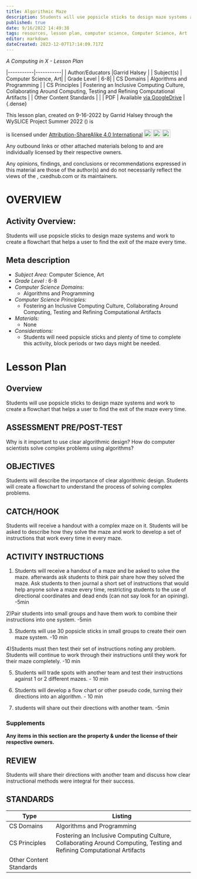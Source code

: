 ```yaml
---
title: Algorithmic Maze
description: Students will use popsicle sticks to design maze systems and work to create a flowchart that helps a user to find the exit of the maze every time.
published: true
date: 9/16/2022 14:49:38
tags: resources, lesson plan, computer science, Computer Science, Art 
editor: markdown
dateCreated: 2023-12-07T17:14:09.717Z
---
```

*A Computing in X - Lesson Plan*

|-----------|-----------|
| Author/Educators |Garrid Halsey |
| Subject(s) | Computer Science, Art|
| Grade Level | 6-8|
| CS Domains | Algorithms and Programming |
| CS Principles | Fostering an Inclusive Computing Culture, Collaborating Around Computing, Testing and Refining Computational Artifacts |
| Other Content Standards |  | 
| PDF | Available [via GoogleDrive]() |
{.dense}






This lesson plan, created on 9-16-2022 by Garrid Halsey through the  WySLICE Project Summer 2022 () is  <p xmlns:cc="http://creativecommons.org/ns#" >  is licensed under <a href="http://creativecommons.org/licenses/by-sa/4.0/?ref=chooser-v1" target="_blank" rel="license noopener noreferrer" style="display:inline-block;">Attribution-ShareAlike 4.0 International<img style="height:22px!important;margin-left:3px;vertical-align:text-bottom;" src="https://mirrors.creativecommons.org/presskit/icons/cc.svg?ref=chooser-v1"><img style="height:22px!important;margin-left:3px;vertical-align:text-bottom;" src="https://mirrors.creativecommons.org/presskit/icons/by.svg?ref=chooser-v1"><img style="height:22px!important;margin-left:3px;vertical-align:text-bottom;" src="https://mirrors.creativecommons.org/presskit/icons/sa.svg?ref=chooser-v1"></a></p>


Any outbound links or other attached materials belong to and are individually licensed by their respective owners. 


Any opinions, findings, and conclusions or recommendations expressed in this material are those of the author(s) and do not necessarily reflect the views of the , cxedhub.com or its maintainers.


# OVERVIEW
## Activity Overview:  
Students will use popsicle sticks to design maze systems and work to create a flowchart that helps a user to find the exit of the maze every time.
## Meta description
+ *Subject Area:* Computer Science, Art 
+ *Grade Level :* 6-8 
+ *Computer Science Domains:*
   + Algorithms and Programming
+ *Computer Science Principles:*
   + Fostering an Inclusive Computing Culture, Collaborating Around Computing, Testing and Refining Computational Artifacts
+ *Materials:* 
   + None
+ *Considerations:*
   + Students will need popsicle sticks and plenty of time to complete this activity, block periods or two days might be needed.


# Lesson Plan
## Overview
Students will use popsicle sticks to design maze systems and work to create a flowchart that helps a user to find the exit of the maze every time.
## ASSESSMENT PRE/POST-TEST
Why is it important to use clear algorithmic design?
How do computer scientists solve complex problems using algorithms?
## OBJECTIVES
Students will describe the importance of clear algorithmic design. 
Students will create a flowchart to understand the process of solving complex problems.


## CATCH/HOOK
Students will receive a handout with a complex maze on it. Students will be asked to describe how they solve the maze and work to develop a set of instructions that work every time in every maze.


## ACTIVITY INSTRUCTIONS
1) Students will receive a handout of a maze and be asked to solve the maze. afterwards ask students to think pair share how they solved the maze. Ask students to then journal a short set of instructions that would help anyone solve a maze every time, restricting students to the use of directional coordinates and dead ends (can not say look for an opining). -5min


2)Pair students into small groups and have them work to combine their instructions into one system. -5min


3) Students will use 30 popsicle sticks in small groups to create their own maze system. -10 min


4)Students must then test their set of instructions noting any problem. Students will continue to work through their instructions until they work for their maze completely. -10 min


5) Students will trade spots with another team and test their instructions against 1 or 2 different mazes.  - 10 min


6) Students will develop a flow chart or other pseudo code, turning their directions into an algorithm.  - 10 min


7) students will share out their directions with another team. -5min


### Supplements
**Any items in this section are the property & under the license of their respective owners.**






## REVIEW
Students will share their directions with another team and discuss how clear instructional methods were integral for their success.
## STANDARDS        
| Type | Listing | 
|-----------|-----------|
| CS Domains  | Algorithms and Programming|
| CS Principles   | Fostering an Inclusive Computing Culture, Collaborating Around Computing, Testing and Refining Computational Artifacts|
| Other Content Standards |   |